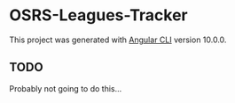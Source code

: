 # OSRS-Leagues-Tracker

This project was generated with [Angular CLI](https://github.com/angular/angular-cli) version 10.0.0.

## TODO

Probably not going to do this...